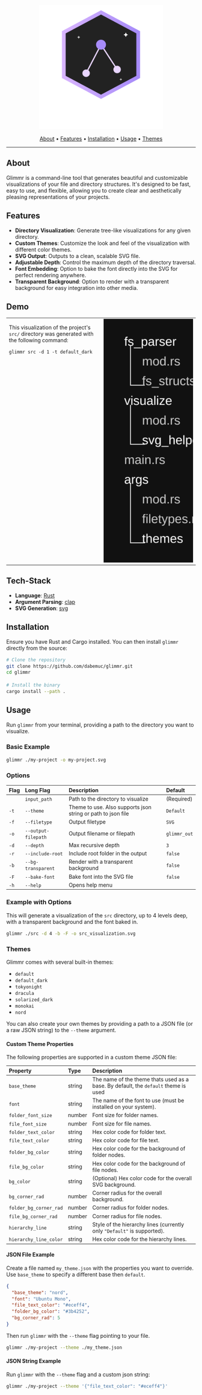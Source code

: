 <div align="center">
  <img src="assets/logo.svg" alt="Glimmr Logo" width="330" />
</div>

<p align="center">
  <a href="#about">About</a> •
  <a href="#features">Features</a> •
  <a href="#installation">Installation</a> •
  <a href="#usage">Usage</a> •
  <a href="#themes">Themes</a>
</p>

---

## About

Glimmr is a command-line tool that generates beautiful and customizable visualizations of your file and directory structures. It's designed to be fast, easy to use, and flexible, allowing you to create clear and aesthetically pleasing representations of your projects.

## Features

- **Directory Visualization**: Generate tree-like visualizations for any given directory.
- **Custom Themes**: Customize the look and feel of the visualization with different color themes.
- **SVG Output**: Outputs to a clean, scalable SVG file.
- **Adjustable Depth**: Control the maximum depth of the directory traversal.
- **Font Embedding**: Option to bake the font directly into the SVG for perfect rendering anywhere.
- **Transparent Background**: Option to render with a transparent background for easy integration into other media.

## Demo

<table>
  <tr>
    <td valign="top">
      <p>This visualization of the project's <code>src/</code> directory was generated with the following command:</p>
      <pre><code>glimmr src -d 1 -t default_dark</code></pre>
    </td>
    <td width="50%" align="center">
      <img src="assets/demo.svg" alt="Glimmr Demo Visualization" width="100%" />
    </td>
  </tr>
</table>

## Tech-Stack

- **Language**: [Rust](https://www.rust-lang.org/)
- **Argument Parsing**: [clap](https://crates.io/crates/clap)
- **SVG Generation**: [svg](https://crates.io/crates/svg)

## Installation

Ensure you have Rust and Cargo installed. You can then install `glimmr` directly from the source:

```sh
# Clone the repository
git clone https://github.com/dabemuc/glimmr.git
cd glimmr

# Install the binary
cargo install --path .
```

## Usage

Run `glimmr` from your terminal, providing a path to the directory you want to visualize.

### Basic Example

```sh
glimmr ./my-project -o my-project.svg
```

### Options

| Flag | Long Flag           | Description                                                  | Default      |
| :--- | :------------------ | :----------------------------------------------------------- | :----------- |
|      | `input_path`        | Path to the directory to visualize                           | (Required)   |
| `-t` | `--theme`           | Theme to use. Also supports json string or path to json file | `Default`    |
| `-f` | `--filetype`        | Output filetype                                              | `SVG`        |
| `-o` | `--output-filepath` | Output filename or filepath                                  | `glimmr_out` |
| `-d` | `--depth`           | Max recursive depth                                          | `3`          |
| `-r` | `--include-root`    | Include root folder in the output                            | `false`      |
| `-b` | `--bg-transparent`  | Render with a transparent background                         | `false`      |
| `-F` | `--bake-font`       | Bake font into the SVG file                                  | `false`      |
| `-h` | `--help`            | Opens help menu                                              |              |

### Example with Options

This will generate a visualization of the `src` directory, up to 4 levels deep, with a transparent background and the font baked in.

```sh
glimmr ./src -d 4 -b -F -o src_visualization.svg
```

### Themes

Glimmr comes with several built-in themes:

- `default`
- `default_dark`
- `tokyonight`
- `dracula`
- `solarized_dark`
- `monokai`
- `nord`

You can also create your own themes by providing a path to a JSON file (or a raw JSON string) to the `--theme` argument.

#### Custom Theme Properties

The following properties are supported in a custom theme JSON file:

| Property               | Type   | Description                                                                         |
| :--------------------- | :----- | :---------------------------------------------------------------------------------- |
| `base_theme`           | string | The name of the theme thats used as a base. By default, the `default` theme is used |
| `font`                 | string | The name of the font to use (must be installed on your system).                     |
| `folder_font_size`     | number | Font size for folder names.                                                         |
| `file_font_size`       | number | Font size for file names.                                                           |
| `folder_text_color`    | string | Hex color code for folder text.                                                     |
| `file_text_color`      | string | Hex color code for file text.                                                       |
| `folder_bg_color`      | string | Hex color code for the background of folder nodes.                                  |
| `file_bg_color`        | string | Hex color code for the background of file nodes.                                    |
| `bg_color`             | string | (Optional) Hex color code for the overall SVG background.                           |
| `bg_corner_rad`        | number | Corner radius for the overall background.                                           |
| `folder_bg_corner_rad` | number | Corner radius for folder nodes.                                                     |
| `file_bg_corner_rad`   | number | Corner radius for file nodes.                                                       |
| `hierarchy_line`       | string | Style of the hierarchy lines (currently only `"Default"` is supported).             |
| `hierarchy_line_color` | string | Hex color code for the hierarchy lines.                                             |

#### JSON File Example

Create a file named `my_theme.json` with the properties you want to override. Use `base_theme` to specify a different base then `default`.

```json
{
  "base_theme": "nord",
  "font": "Ubuntu Mono",
  "file_text_color": "#eceff4",
  "folder_bg_color": "#3b4252",
  "bg_corner_rad": 5
}
```

Then run `glimmr` with the `--theme` flag pointing to your file.

```sh
glimmr ./my-project --theme ./my_theme.json
```

#### JSON String Example

Run `glimmr` with the `--theme` flag and a custom json string:

```sh
glimmr ./my-project --theme '{"file_text_color": "#eceff4"}'
```
